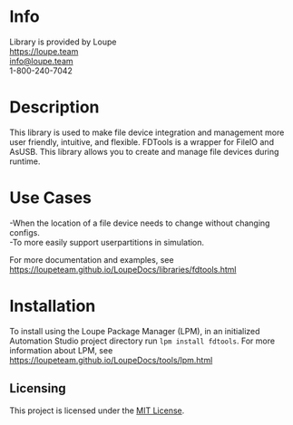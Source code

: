 # Info
Library is provided by Loupe  
https://loupe.team  
info@loupe.team  
1-800-240-7042  

# Description
This library is used to make file device integration and management more user friendly, intuitive, and flexible. FDTools is a wrapper for FileIO and AsUSB. This library allows you to create and manage file devices during runtime.

# Use Cases
-When the location of a file device needs to change without changing configs.  
-To more easily support userpartitions in simulation.  

For more documentation and examples, see https://loupeteam.github.io/LoupeDocs/libraries/fdtools.html

# Installation
To install using the Loupe Package Manager (LPM), in an initialized Automation Studio project directory run `lpm install fdtools`. For more information about LPM, see https://loupeteam.github.io/LoupeDocs/tools/lpm.html

## Licensing

This project is licensed under the [MIT License](LICENSE.md).